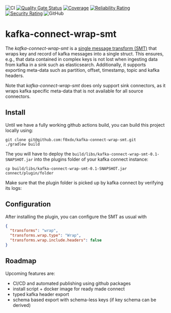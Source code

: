 ![CI](https://github.com/f0xdx/kafka-connect-wrap-smt/workflows/CI/badge.svg)
[![Quality Gate Status](https://sonarcloud.io/api/project_badges/measure?project=f0xdx_kafka-connect-wrap-smt&metric=alert_status)](https://sonarcloud.io/dashboard?id=f0xdx_kafka-connect-wrap-smt)
[![Coverage](https://sonarcloud.io/api/project_badges/measure?project=f0xdx_kafka-connect-wrap-smt&metric=coverage)](https://sonarcloud.io/dashboard?id=f0xdx_kafka-connect-wrap-smt)
[![Reliability Rating](https://sonarcloud.io/api/project_badges/measure?project=f0xdx_kafka-connect-wrap-smt&metric=reliability_rating)](https://sonarcloud.io/dashboard?id=f0xdx_kafka-connect-wrap-smt)
[![Security Rating](https://sonarcloud.io/api/project_badges/measure?project=f0xdx_kafka-connect-wrap-smt&metric=security_rating)](https://sonarcloud.io/dashboard?id=f0xdx_kafka-connect-wrap-smt)
![GitHub](https://img.shields.io/github/license/f0xdx/kafka-connect-wrap-smt?color=00aa00)

# kafka-connect-wrap-smt

The *kafka-connect-wrap-smt* is a [single message transform (SMT)](https://docs.confluent.io/current/connect/transforms/index.html)
that wraps key and record of kafka messages into a single struct. This ensures, e.g., that data
contained in complex keys is not lost when ingesting data from kafka in a sink such as
elasticsearch. Additionally, it supports exporting meta-data such as partition, offset, timestamp,
topic and kafka headers.

Note that *kafka-connect-wrap-smt* does only support sink connectors, as it wraps kafka specific
meta-data that is not available for all source connectors.

## Install

Until we have a fully working github actions build, you can build this project locally using:

```shell script
git clone git@github.com:f0xdx/kafka-connect-wrap-smt.git
./gradlew build
```

The you will have to deploy the `build/libs/kafka-connect-wrap-smt-0.1-SNAPSHOT.jar` into the
plugins folder of your kafka connect instance:

```shell script
cp build/libs/kafka-connect-wrap-smt-0.1-SNAPSHOT.jar connect/plugin/folder
```

Make sure that the plugin folder is picked up by kafka connect by verifying its logs:

## Configuration

After installing the plugin, you can configure the SMT as usual with

```json
{
  "transforms": "wrap",
  "transforms.wrap.type": "Wrap",
  "transforms.wrap.include.headers": false
}
```

## Roadmap

Upcoming features are:

 * CI/CD and automated publishing using github packages
 * install script + docker image for ready made connect
 * typed kafka header export
 * schema based export with schema-less keys (if key schema can be derived)